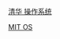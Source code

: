 [清华 操作系统](https://open.163.com/newview/movie/free?pid=ME1NSA351&mid=ME1NTAFD1)

[MIT OS](https://pdos.csail.mit.edu/6.S081/2020/schedule.html)
